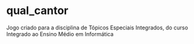 # qual_cantor
Jogo criado para a disciplina de Tópicos Especiais Integrados, do curso Integrado ao Ensino Médio em Informática
